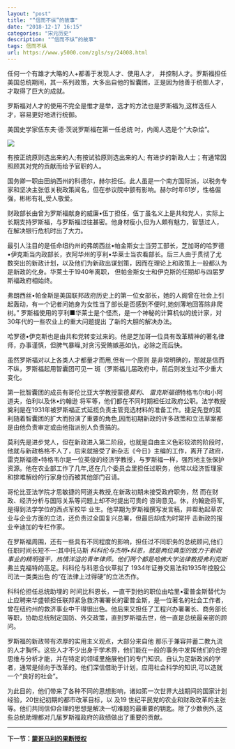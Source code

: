 ```yaml
---
layout: "post"
title: "“信而不纵”的故事"
date: "2018-12-17 16:15"
categories: "宋元历史"
description: "“信而不纵”的故事"
tags: 信而不纵
url: https://www.y5000.com/zgls/sy/24008.html
---
```






任何一个有雄才大略的人+都善于发现人才、使用人才，
并控制人才。罗斯福担任美国总统期间，其一系列政策，大多出自他的智囊团，正是因为他善于统御人才，才取得了巨大的成就。

罗斯福对人才的使用不完全是惟才是举，选才的方法也是罗斯福为,这样选任人才，容易更好地进行统御。

美国史学家伍东夫·德·茨说罗斯福在第一任总统 吋，内阁人选是个“大杂烩”。

![](https://img.y5000.com/uploads/allimg/170717/8-1FGGH12H59.jpg)

有按正统原则选出来的人;有按试验原则选出来的人; 有进步的新政人士；有通常因照顾其对党的贡献而给予官职的人。

国务卿一职由田纳西州的科德尔，赫尔担任。此人虽是一个南方国际派，以税务专家和坚决主张低关税政策闻名，但在参议院中颤有影响。赫尔时年61岁，性格倔强，彬彬有礼,受人敬爱。

财政部长由曾为罗斯福献身的威廉•伍丁担任，伍丁虽名义上是共和党人，实际上长期支持罗斯福，与罗斯福过往甚密。他身材瘦小,但为人頗有魅力，智慧过人，在解决银行危机时出了大力。

最引人注目的是任命纽约州的弗朗西丝•帕金斯女士当劳工部长，芝加哥的哈罗德•伊克斯当内政部长，衣阿华州的亨利•华莱士当农看部长。后三人由于贯彻了尤数突出的新政计划，以及他们为新政出谋划策，因而在理论上和政策上一般都汄为是新政的化身。华莱土于1940年离职，
但帕金斯女士和伊克斯的任期却与四届罗斯福政府相始终。

弗朗西丝•帕金斯是美国联邦政府历史上的第一位女部长，她的人阁曾在社会上引起轰动，有一个记者问她身为女性当了部长是否感到不便时,她刻薄地回答除非爬树。”
罗斯福使用的亨利■华莱士是个怪杰，是一个神秘的计算机似的统计家，对30年代的一些农业上的重大问题提出 了新的大胆的解决办法。

哈罗德•伊克斯也是由共和党转变过来的。他是芝加哥一位具有改革精神的著名律师，办事谨慎，但脾气暴矂,对贪污受贿嫉恶如仇，必除之而后快。

虽然罗斯福对以上各类人才都量才而用,但有一个原则 是非常明确的，那就是信而不纵，罗斯福起用智囊团可见一 斑（罗斯福儿届政府中，前后则发生过不少重大变化。

第一批智囊团的成员有哥伦比亚大学教授蒙德*莫利、 雷克斯福德*特格韦尔和小阿道夫，伯利以及休•约翰逊
将军等，他们都在不同时期袒任过政府公职。法学教授奠利是在1931年被罗斯福正式延揽负责主管竞选材料的准备工作。捷足先登的莫利随着智囊团的扩大而扮演了重要的角色,因而初期新政的许多政策和立法草案都是由他负责审定或由他指派别人负责搞的。

莫利先是进步党人，但在新政进入第二阶段，也就是自由主义色彩较浓的阶段时，他就与新政格格不人了，后来就接受了新杂志《今日》主编的工作，离开了政府，雷克斯福德•特格韦尔是一位英俊的经济学教授，与罗斯福一样，强烈地主张保护资源。他在农业部工作了几年,还在几个委员会里担任过职务，他常以经济哲理家和排难解纷的行家身份而被其他部门召请。

哥伦比亚法学院才思敏捷的阿道夫教授,在新政初期未接受政府职务，然 而在财政、经济分析与国际关系等问题上却不时提出可贵的
咨询意见。休，约翰逊将军,是得到法学学位的西点军校毕
业生。他早期为罗斯福撰写发言稿，并帮助起草农业与企业方面的立法，还负责过全国复兴总署，但最后却成为时常抨 击新政的报业辛迪加的专栏作家。

在罗斯福周围，还有一些具有不同程度的影响，担任过不同职务的总统顾问,他们任职时间长短不一:其中托马斯
*科科伦与杰明•科恩，就是两位典型的致力于新政事业的精明强干，热情洋溢的青年律师。他们两个都是哈佛大学法律教授弗利克斯*弗兰克福特的高足。科科伦与科恩合伙草拟了
1934年证券交易法和1935年控股公司法一类类出色 的“在法律上过得硬”的立法杰作。

科科伦担任总统助埋的
时间比科恩长，一直干到他的职位由哈里•霍普金斯替代为止应聘来华盛顿担任联邦紧急救济署署长的霍普金斯，是一位著名的社会工作者，曾在纽约州的救济事业中干得很出色。他后来又担任了工程兴办署署长、商务部长等职，协助总统制定国防、外交政策，直到罗斯福去世，他一直是总统最亲密的顾问。

罗斯福的新政带有浓厚的实用主义观点，大部分来自他
那乐于兼容并蓄二教九流的人才胸怀。这些人才不少出身于学术界，他们能在一般的事务中发挥他们的合理思维与分析才能，并在特定的领域里施展他们的专门知识。自认为足新政派的学者，通常是倾向于改革的。他们深信借助于计划，应用社会科学的知识,可以造就一个“良好的社会”。

为此目的，他们带来了各种不同的思想影响，诸如笫一次世界大战期间的国家计划经验，20世纪初期的都市改革目标，以 及19
世纪平民党的农业和财政改革的主张等。他们共同信仰合理的思想是解决一切难题的最重要的钥匙。除了少数例外,这些总统助理都对几届罗斯福政府的政绩做出了重要的贡献。

* * *

**下一节：[蒙哥马利的果断授权](https://www.y5000.com/whjc/lsdg/24009.html)**
